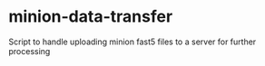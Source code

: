 # minion-data-transfer
Script to handle uploading minion fast5 files to a server for further processing
